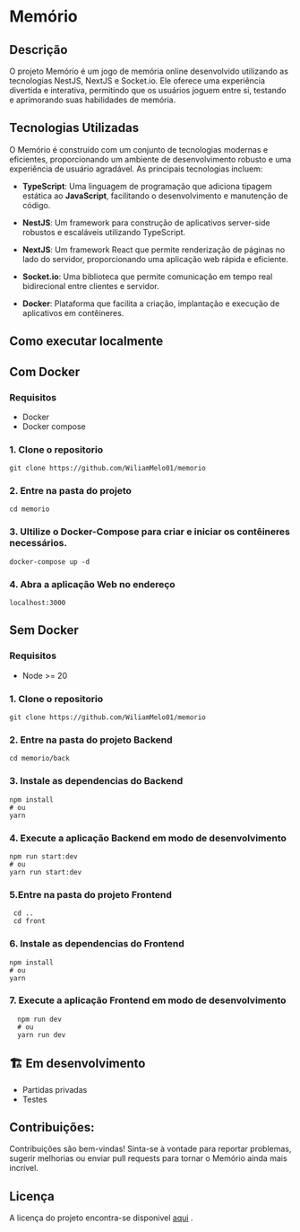 # Memório

## Descrição 
O projeto Memório é um jogo de memória online desenvolvido utilizando as tecnologias NestJS, NextJS e Socket.io. Ele oferece uma experiência divertida e interativa, permitindo que os usuários joguem entre si, testando e aprimorando suas habilidades de memória.

## Tecnologias Utilizadas
O Memório é construído com um conjunto de tecnologias modernas e eficientes, proporcionando um ambiente de desenvolvimento robusto e uma experiência de usuário agradável. As principais tecnologias incluem:

- **TypeScript**: Uma linguagem de programação que adiciona tipagem estática ao **JavaScript**, facilitando o desenvolvimento e manutenção de código.

- **NestJS**: Um framework para construção de aplicativos server-side robustos e escaláveis utilizando TypeScript.

- **NextJS**: Um framework React que permite renderização de páginas no lado do servidor, proporcionando uma aplicação web rápida e eficiente.

- **Socket.io**: Uma biblioteca que permite comunicação em tempo real bidirecional entre clientes e servidor.

- **Docker**: Plataforma que facilita a criação, implantação e execução de aplicativos em contêineres.

## Como executar localmente
## Com Docker
  ### Requisitos
   - Docker
   - Docker compose
  ### 1. Clone o repositorio
  ```
  git clone https://github.com/WiliamMelo01/memorio
  ```
  ### 2. Entre na pasta do projeto
  ```
  cd memorio
  ```
  ### 3. Ultilize o Docker-Compose para criar e iniciar os contêineres necessários.
  ```
  docker-compose up -d
  ```
  ### 4. Abra a aplicação Web no endereço
  ```
  localhost:3000
  ```
## Sem Docker
### Requisitos
   - Node >= 20
   ### 1. Clone o repositorio
  ```
  git clone https://github.com/WiliamMelo01/memorio
  ```
  ### 2. Entre na pasta do projeto Backend
  ```
  cd memorio/back
  ```
  ### 3. Instale as dependencias do Backend
  ```
  npm install
  # ou
  yarn
  ```
### 4. Execute a aplicação Backend em modo de desenvolvimento
  ```
  npm run start:dev
  # ou
  yarn run start:dev
```
### 5.Entre na pasta do projeto Frontend
 ```
  cd ..
  cd front
```
  ### 6. Instale as dependencias do Frontend
  ```
  npm install
  # ou
  yarn
  ```
### 7. Execute a aplicação Frontend em modo de desenvolvimento
```
  npm run dev
  # ou
  yarn run dev
  ```
## :building_construction: Em desenvolvimento
- Partidas privadas
- Testes

## Contribuições:
Contribuições são bem-vindas! Sinta-se à vontade para reportar problemas, sugerir melhorias ou enviar pull requests para tornar o Memório ainda mais incrível.

## Licença
A licença do projeto encontra-se disponivel [aqui](https://github.com/WiliamMelo01/memorio/blob/master/LICENSE) .
